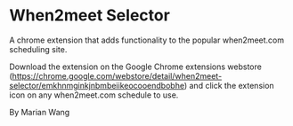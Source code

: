 # When2meet Selector
A chrome extension that adds functionality to the popular when2meet.com scheduling site.

Download the extension on the Google Chrome extensions webstore (https://chrome.google.com/webstore/detail/when2meet-selector/emkhnmginkjnbmbeiikeocooendbobhe) and click the extension icon on any when2meet.com schedule to use.

By Marian Wang
